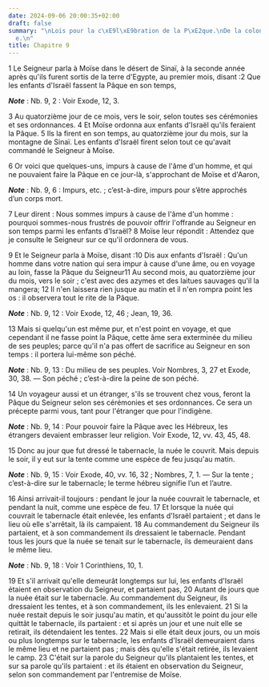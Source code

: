 ```yaml
---
date: 2024-09-06 20:00:35+02:00
draft: false
summary: "\nLois pour la c\xE9l\xE9bration de la P\xE2que.\nDe la colonne de nu\xE9\
  e.\n"
title: Chapitre 9
---
```





1 Le Seigneur parla à Moïse dans le désert de Sinaï, à la seconde année après qu'ils furent sortis de la terre d'Egypte, au premier mois, disant :2 Que les enfants d'Israël fassent la Pâque en son temps,

***Note*** :  Nb. 9, 2 : Voir Exode, 12, 3.

3 Au quatorzième jour de ce mois, vers le soir, selon toutes ses cérémonies et ses ordonnances. 4 Et Moïse ordonna aux enfants d'Israël qu'ils feraient la Pâque. 5 Ils la firent en son temps, au quatorzième jour du mois, sur la montagne de Sinaï. Les enfants d'Israël firent selon tout ce qu'avait commandé le Seigneur à Moïse.


6 Or voici que quelques-uns, impurs à cause de l'âme d'un homme, et qui ne pouvaient faire la Pâque en ce jour-là, s'approchant de Moïse et d'Aaron,

***Note*** :  Nb. 9, 6 : Impurs, etc. ; c’est-à-dire, impurs pour s’être approchés d’un corps mort.

7 Leur dirent : Nous sommes impurs à cause de l'âme d'un homme : pourquoi sommes-nous frustrés de pouvoir offrir l'offrande au Seigneur en son temps parmi les enfants d'Israël? 8 Moïse leur répondit : Attendez que je consulte le Seigneur sur ce qu'il ordonnera de vous.


9 Et le Seigneur parla à Moïse, disant :10 Dis aux enfants d'Israël : Qu'un homme dans votre nation qui sera impur à cause d'une âme, ou en voyage au loin, fasse la Pâque du Seigneur11 Au second mois, au quatorzième jour du mois, vers le soir ; c'est avec des azymes et des laitues sauvages qu'il la mangera; 12 Il n'en laissera rien jusque au matin et il n'en rompra point les os : il observera tout le rite de la Pâque.

***Note*** :  Nb. 9, 12 : Voir Exode, 12, 46 ; Jean, 19, 36.


13 Mais si quelqu'un est même pur, et n'est point en voyage, et que cependant il ne fasse point la Pâque, cette âme sera exterminée du milieu de ses peuples; parce qu'il n'a pas offert de sacrifice au Seigneur en son temps : il portera lui-même son péché.

***Note*** :  Nb. 9, 13 : Du milieu de ses peuples. Voir Nombres, 3, 27 et Exode, 30, 38. ― Son péché ; c’est-à-dire la peine de son péché.


14 Un voyageur aussi et un étranger, s'ils se trouvent chez vous, feront la Pâque du Seigneur selon ses cérémonies et ses ordonnances. Ce sera un précepte parmi vous, tant pour l'étranger que pour l'indigène.

***Note*** :  Nb. 9, 14 : Pour pouvoir faire la Pâque avec les Hébreux, les étrangers devaient embrasser leur religion. Voir Exode, 12, vv. 43, 45, 48.


15 Donc au jour que fut dressé le tabernacle, la nuée le couvrit. Mais depuis le soir, il y eut sur la tente comme une espèce de feu jusqu'au matin.

***Note*** :  Nb. 9, 15 : Voir Exode, 40, vv. 16, 32 ; Nombres, 7, 1. ― Sur la tente ; c’est-à-dire sur le tabernacle; le terme hébreu signifie l’un et l’autre.

16 Ainsi arrivait-il toujours : pendant le jour la nuée couvrait le tabernacle, et pendant la nuit, comme une espèce de feu. 17 Et lorsque la nuée qui couvrait le tabernacle était enlevée, les enfants d'Israël partaient ; et dans le lieu où elle s'arrêtait, là ils campaient. 18 Au commandement du Seigneur ils partaient, et à son commandement ils dressaient le tabernacle. Pendant tous les jours que la nuée se tenait sur le tabernacle, ils demeuraient dans le même lieu.

***Note*** :  Nb. 9, 18 : Voir 1 Corinthiens, 10, 1.

19 Et s'il arrivait qu'elle demeurât longtemps sur lui, les enfants d'Israël étaient en observation du Seigneur, et partaient pas, 20 Autant de jours que la nuée était sur le tabernacle. Au commandement du Seigneur, ils dressaient les tentes, et à son commandement, ils les enlevaient. 21 Si la nuée restait depuis le soir jusqu'au matin, et qu'aussitôt le point du jour elle quittât le tabernacle, ils partaient : et si après un jour et une nuit elle se retirait, ils détendaient les tentes. 22 Mais si elle était deux jours, ou un mois ou plus longtemps sur le tabernacle, les enfants d'Israël demeuraient dans le même lieu et ne partaient pas ; mais dès qu'elle s'était retirée, ils levaient le camp. 23 C'était sur la parole du Seigneur qu'ils plantaient les tentes, et sur sa parole qu'ils partaient : et ils étaient en observation du Seigneur, selon son commandement par l'entremise de Moïse.

